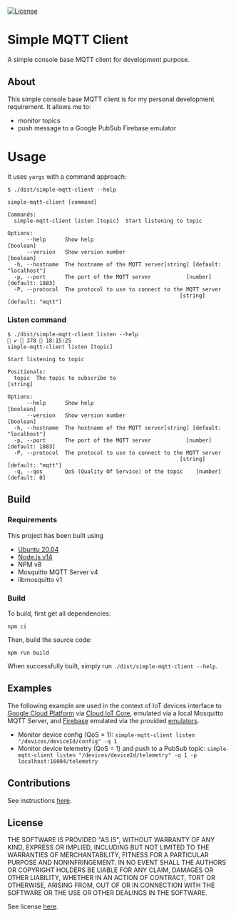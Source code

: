 [![License](https://img.shields.io/badge/License-MIT-blue.svg)](LICENSE)

# Simple MQTT Client

A simple console base MQTT client for development purpose.

## About

This simple console base MQTT client is for my personal development requirement.
It allows me to:

- monitor topics
- push message to a Google PubSub Firebase emulator

# Usage

It uses `yargs` with a command approach:

```
$ ./dist/simple-mqtt-client --help

simple-mqtt-client [command]

Commands:
  simple-mqtt-client listen [topic]  Start listening to topic

Options:
      --help      Show help                                            [boolean]
      --version   Show version number                                  [boolean]
  -h, --hostname  The hostname of the MQTT server[string] [default: "localhost"]
  -p, --port      The port of the MQTT server           [number] [default: 1883]
  -P, --protocol  The protocol to use to connect to the MQTT server
                                                      [string] [default: "mqtt"]
```

### Listen command

```
$ ./dist/simple-mqtt-client listen --help                                                                                                                                                                                 ✔  378  18:15:25
simple-mqtt-client listen [topic]

Start listening to topic

Positionals:
  topic  The topic to subscribe to                                      [string]

Options:
      --help      Show help                                            [boolean]
      --version   Show version number                                  [boolean]
  -h, --hostname  The hostname of the MQTT server[string] [default: "localhost"]
  -p, --port      The port of the MQTT server           [number] [default: 1883]
  -P, --protocol  The protocol to use to connect to the MQTT server
                                                      [string] [default: "mqtt"]
  -q, --qos       QoS (Quality Of Service) of the topic    [number] [default: 0]
```

## Build

### Requirements

This project has been built using

- [Ubuntu 20.04](https://ubuntu.com)
- [Node.js v14](https://nodejs.org)
- NPM v8
- Mosquitto MQTT Server v4
- libmosquitto v1

### Build

To build, first get all dependencies:

```
npm ci
```

Then, build the source code:

```
npm run build
```

When successfully built, simply run `./dist/simple-mqtt-client --help`.

## Examples

The following example are used in the context of IoT devices interface to
[Google Cloud Platform](https://cloud.google.com) via
[Cloud IoT Core](https://cloud.google.com/iot-core), emulated via a local
Mosquitto MQTT Server, and [Firebase](https://firebase.google.com) emulated via
the provided
[emulators](https://firebase.google.com/docs/emulator-suite?authuser=0).

- Monitor device config (QoS = 1): `simple-mqtt-client listen "/devices/deviceId/config" -q 1`
- Monitor device telemetry (QoS = 1) and push to a PubSub topic: `simple-mqtt-client listen "/devices/deviceId/telemetry" -q 1 -p localhost:16004/telemetry`

## Contributions

See instructions [here](./CONTRIBUTIONS.md).

## License

THE SOFTWARE IS PROVIDED "AS IS", WITHOUT WARRANTY OF ANY KIND, EXPRESS OR
IMPLIED, INCLUDING BUT NOT LIMITED TO THE WARRANTIES OF MERCHANTABILITY, FITNESS
FOR A PARTICULAR PURPOSE AND NONINFRINGEMENT. IN NO EVENT SHALL THE AUTHORS OR
COPYRIGHT HOLDERS BE LIABLE FOR ANY CLAIM, DAMAGES OR OTHER LIABILITY, WHETHER
IN AN ACTION OF CONTRACT, TORT OR OTHERWISE, ARISING FROM, OUT OF OR IN
CONNECTION WITH THE SOFTWARE OR THE USE OR OTHER DEALINGS IN THE SOFTWARE.

See license [here](./LICENSE).
